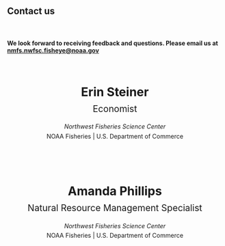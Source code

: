 

## Contact us


<br>

#### We look forward to receiving feedback and questions. Please email us at **nmfs.nwfsc.fisheye@noaa.gov**

<br>
<br>


<div style="text-align: center; line-height: 1.6;">

<span style="font-size:2em; font-weight:bold;">Erin Steiner</span><br>
<span style="font-size:1.5em;">Economist</span><br>

<i>Northwest Fisheries Science Center</i><br>
NOAA Fisheries | U.S. Department of Commerce

<br><br><br>

<span style="font-size:2em; font-weight:bold;">Amanda Phillips</span><br>
<span style="font-size:1.5em;">Natural Resource Management Specialist</span><br>

<i>Northwest Fisheries Science Center</i><br>
NOAA Fisheries | U.S. Department of Commerce

</div>

